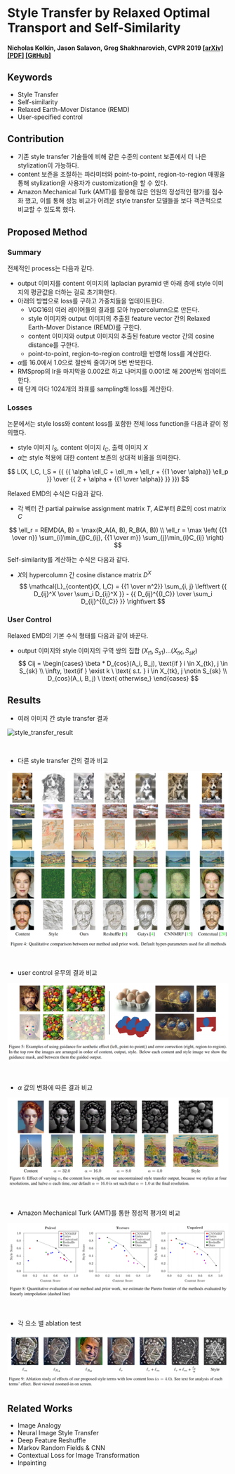 # Style Transfer by Relaxed Optimal Transport and Self-Similarity

#### Nicholas Kolkin, Jason Salavon, Greg Shakhnarovich, CVPR 2019  [[arXiv]](https://arxiv.org/abs/1904.12785) [[PDF]](https://arxiv.org/pdf/1904.12785.pdf) [[GitHub]](https://github.com/nkolkin13/STROTSS)


## Keywords
- Style Transfer
- Self-similarity
- Relaxed Earth-Mover Distance (REMD)
- User-specified control 

## Contribution
- 기존 style transfer 기술들에 비해 같은 수준의 content 보존에서 더 나은 stylization이 가능하다.
- content 보존을 조절하는 파라미터와 point-to-point, region-to-region 매핑을 통해 stylization을 사용자가 customization을 할 수 있다. 
- Amazon Mechanical Turk (AMT)를 활용해 많은 인원의 정성적인 평가를 점수화 했고, 이를 통해 성능 비교가 어려운 style transfer 모델들을 보다 객관적으로 비교할 수 있도록 했다. 

## Proposed Method

### Summary

전체적인 process는 다음과 같다. 
- output 이미지를 content 이미지의 laplacian pyramid 맨 아래 층에 style 이미지의 평균값을 더하는 걸로 초기화한다. 
- 아래의 방법으로 loss를 구하고 가중치들을 업데이트한다. 
  - VGG16의 여러 레이어들의 결과를 모아 hypercolumn으로 만든다. 
  - style 이미지와 output 이미지의 추출된 feature vector 간의 Relaxed Earth-Mover Distance (REMD)를 구한다. 
  - content 이미지와 output 이미지의 추출된 feature vector 간의 cosine distance를 구한다. 
  - point-to-point, region-to-region control을 반영해 loss를 계산한다. 
- $\alpha$를 16.0에서 1.0으로 절반씩 줄여가며 5번 반복한다. 
- RMSprop의 lr을 마지막을 0.002로 하고 나머지를 0.001로 해 200번씩 업데이트 한다. 
- 매 단계 마다 1024개의 좌표를 sampling해 loss를 계산한다. 

### Losses

논문에서는 style loss와 content loss를 포함한 전체 loss function을 다음과 같이 정의했다. 
- style 이미지 $I_S$, content 이미지 $I_C$, 출력 이미지 $X$
- $\alpha$는 style 적용에 대한 content 보존의 상대적 비율을 의미한다.

$$
L(X, I_C, I_S = {{ 
{{ \alpha \ell_C + \ell_m + \ell_r + {{1 \over \alpha}} \ell_p }} 
\over 
{{ 2 + \alpha + {{1 \over \alpha}} }} }})
$$ 

Relaxed EMD의 수식은 다음과 같다. 
- 각 벡터 간 partial pairwise assignment matrix $T$, $A$로부터 $B$로의 cost matrix $C$

$$
\ell_r = REMD(A, B) = \max(R_A(A, B), R_B(A, B)) \\
\ell_r = \max \left( {{1 \over n}} \sum_{i}\min_{j}C_{ij}, 
                    {{1 \over m}} \sum_{j}\min_{i}C_{ij} \right)
$$

Self-similarity를 계산하는 수식은 다음과 같다. 
- $X$의 hypercolumn 간 cosine distance matrix $D^X$
$$
\mathcal{L}_{content}(X, I_C) = {{1 \over n^2}} \sum_{i, j} 
\left\vert {{ D_{ij}^X \over \sum_i D_{ij}^X }} - 
            {{ D_{ij}^{{I_C}} \over \sum_i D_{ij}^{{I_C}} }} \right\vert
$$

### User Control

Relaxed EMD의 기본 수식 형태를 다음과 같이 바꾼다. 
- output 이미지와 style 이미지의 구역 쌍의 집합 $(X_{t1}, S_{s1})...(X_{tK}, S_{sK})$
$$
Cij = 
\begin{cases}
\beta * D_{cos}(A_i, B_j), \text{if } i \in X_{tk}, j \in S_{sk} \\
\infty, \text{if } \exist k \ \text{ s.t. } i \in X_{tk}, j \notin S_{sk} \\
D_{cos}(A_i, B_j) \ \text{ otherwise,}
\end{cases}
$$

## Results

- 여러 이미지 간 style transfer 결과

![style_transfer_result](images/style_transfer_result.png)

<br>

- 다른 style transfer 간의 결과 비교

![method_comparison](images/method_comparison.png)

<br>

- user control 유무의 결과 비교

![user_control](images/user_control.png)

<br>

- $\alpha$ 값의 변화에 따른 결과 비교

![stylizing_control](images/stylizing_control.png)

<br>

- Amazon Mechanical Turk (AMT)를 통한 정성적 평가의 비교

![quantitative_evaluation](images/quantitative_evaluation.png)

<br>

- 각 요소 별 ablation test

![ablation_test](images/ablation_test.png)

## Related Works
- Image Analogy
- Neural Image Style Transfer
- Deep Feature Reshuffle
- Markov Random Fields & CNN
- Contextual Loss for Image Transformation
- Inpainting